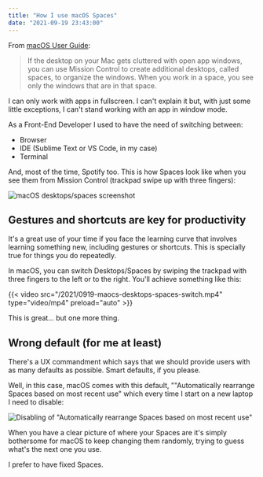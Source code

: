```yaml
---
title: "How I use macOS Spaces"
date: "2021-09-19 23:43:00"
---
```


From [macOS User Guide](https://support.apple.com/guide/mac-help/work-in-multiple-spaces-mh14112/mac):

> If the desktop on your Mac gets cluttered with open app windows, you can use Mission Control to create additional desktops, called spaces, to organize the windows. When you work in a space, you see only the windows that are in that space.

I can only work with apps in fullscreen. I can't explain it but, with just some little exceptions, I can't stand working with an app in window mode.

As a Front-End Developer I used to have the need of switching between:

- Browser
- IDE (Sublime Text or VS Code, in my case)
- Terminal

And, most of the time, Spotify too. This is how Spaces look like when you see them from Mission Control (trackpad swipe up with three fingers):

![macOS desktops/spaces screenshot](/2021/0919-desktops.png)

## Gestures and shortcuts are key for productivity

It's a great use of your time if you face the learning curve that involves learning something new, including gestures or shortcuts. This is specially true for things you do repeatedly.

In macOS, you can switch Desktops/Spaces by swiping the trackpad with three fingers to the left or to the right. You'll achieve something like this:

<div class="macscreen">
{{< video src="/2021/0919-maocs-desktops-spaces-switch.mp4" type="video/mp4" preload="auto" >}}
</div>

This is great... but one more thing.

## Wrong default (for me at least)

There's a UX commandment which says that we should provide users with as many defaults as possible. Smart defaults, if you please.

Well, in this case, macOS comes with this default, ""Automatically rearrange Spaces based on most recent use" which every time I start on a new laptop I need to disable:

![Disabling of "Automatically rearrange Spaces based on most recent use"](</2021/Mission Control 2021-09-20 00-17-11.png>)

When you have a clear picture of where your Spaces are it's simply bothersome for macOS to keep changing them randomly, trying to guess what's the next one you use.

I prefer to have fixed Spaces.





